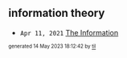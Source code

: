 ## information theory


* <code>Apr 11, 2021</code> [The Information](2021-04-11T18-17-33-the-information.md)

<sup><sub>generated 14 May 2023 18:12:42 by <a href='https://github.com/senorprogrammer/til'>til</a></sub></sup>
